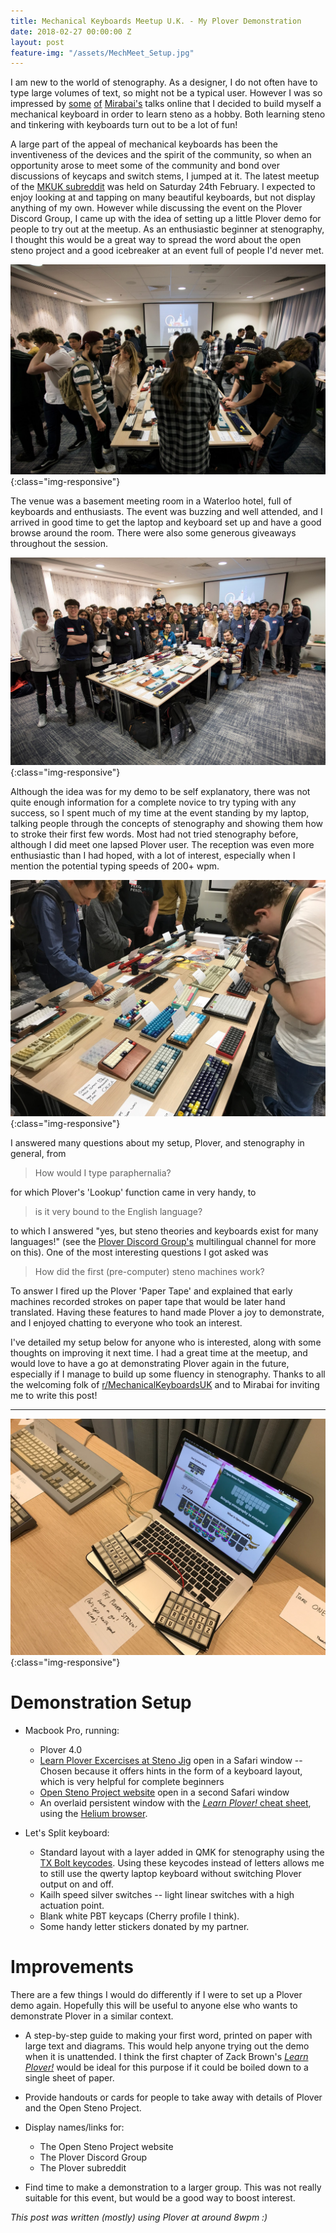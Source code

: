 ```yaml
---
title: Mechanical Keyboards Meetup U.K. - My Plover Demonstration
date: 2018-02-27 00:00:00 Z
layout: post
feature-img: "/assets/MechMeet_Setup.jpg"
---
```


I am new to the world of stenography. As a designer, I do not often have to type large volumes of text, so might not be a typical user. However I was so impressed by [some](https://youtu.be/0VllYASd84o) [of](https://youtu.be/Wpv-Qb-dB6g) [Mirabai's](http://stenoknight.com) talks online that I decided to build myself a mechanical keyboard in order to learn steno as a hobby. Both learning steno and tinkering with keyboards turn out to be a lot of fun!

A large part of the appeal of mechanical keyboards has been the inventiveness of the devices and the spirit of the community, so when an opportunity arose to meet some of the community and bond over discussions of keycaps and switch stems, I jumped at it. The latest meetup of the [MKUK subreddit](https://www.reddit.com/r/MechanicalKeyboardsUK/) was held on Saturday 24th February. I expected to enjoy looking at and tapping on many beautiful keyboards, but not display anything of my own. However while discussing the event on the Plover Discord Group, I came up with the idea of setting up a little Plover demo for people to try out at the meetup. As an enthusiastic beginner at stenography, I thought this would be a great way to spread the word about the open steno project and a good icebreaker at an event full of people I'd never met.

![The room](/assets/MechMeet_Room.jpg){:class="img-responsive"}

The venue was a basement meeting room in a Waterloo hotel, full of keyboards and enthusiasts. The event was buzzing and well attended, and I arrived in good time to get the laptop and keyboard set up and have a good browse around the room. There were also some generous giveaways throughout the session.

![The group](/assets/MechMeet_Group.jpg){:class="img-responsive"}

Although the idea was for my demo to be self explanatory, there was not quite enough information for a complete novice to try typing with any success, so I spent much of my time at the event standing by my laptop, talking people through the concepts of stenography and showing them how to stroke their first few words. Most had not tried stenography before, although I did meet one lapsed Plover user. The reception was even more enthusiastic than I had hoped, with a lot of interest, especially when I mention the potential typing speeds of 200+ wpm.

![A table covered in keyboards](/assets/MechMeet_Table.jpg){:class="img-responsive"}

I answered many questions about my setup, Plover, and stenography in general, from

> How would I type paraphernalia?

for which Plover's 'Lookup' function came in very handy, to

> is it very bound to the English language?

to which I answered "yes, but steno theories and keyboards exist for many languages!" (see the [Plover Discord Group's](https://discordapp.com/invite/0lQde43a6dGmAMp2) multilingual channel for more on this). One of the most interesting questions I got asked was

> How did the first (pre-computer) steno machines work?

To answer I fired up the Plover 'Paper Tape' and explained that early machines recorded strokes on paper tape that would be later hand translated. Having these features to hand made Plover a joy to demonstrate, and I enjoyed chatting to everyone who took an interest.

I've detailed my setup below for anyone who is interested, along with some thoughts on improving it next time. I had a great time at the meetup, and would love to have a go at demonstrating Plover again in the future, especially if I manage to build up some fluency in stenography. Thanks to all the welcoming folk of [r/MechanicalKeyboardsUK](https://www.reddit.com/r/MechanicalKeyboardsUK/) and to Mirabai for inviting me to write this post!

----

![The setup](/assets/MechMeet_Setup.jpg){:class="img-responsive"}

# Demonstration Setup

- Macbook Pro, running:

  - Plover 4.0
  - [Learn Plover Excercises at Steno Jig](https://joshuagrams.github.io/steno-jig/) open in a Safari window -- Chosen because it offers hints in the form of a keyboard layout, which is very helpful for complete beginners
  - [Open Steno Project website](http://www.openstenoproject.org/) open in a second Safari window
  - An overlaid persistent window with the [_Learn Plover!_ cheat sheet](https://docs.google.com/drawings/d/1Yi93aHaxe3L-_ePtq3bujv7o1CCLmmgim8iuL_Sx2IY/preview?h=400&hl=en&w=1200), using the [Helium browser](http://heliumfloats.com/).

- Let's Split keyboard:

  - Standard layout with a layer added in QMK for stenography using the [TX Bolt keycodes](https://docs.qmk.fm/feature_stenography.html). Using these keycodes instead of letters allows me to still use the qwerty laptop keyboard without switching Plover output on and off.
  - Kailh speed silver switches -- light linear switches with a high actuation point.
  - Blank white PBT keycaps (Cherry profile I think).
  - Some handy letter stickers donated by my partner.

# Improvements

There are a few things I would do differently if I were to set up a Plover demo again. Hopefully this will be useful to anyone else who wants to demonstrate Plover in a similar context.

- A step-by-step guide to making your first word, printed on paper with large text and diagrams. This would help anyone trying out the demo when it is unattended. I think the first chapter of Zack Brown's [_Learn Plover!_](https://sites.google.com/site/ploverdoc/) would be ideal for this purpose if it could be boiled down to a single sheet of paper.
- Provide handouts or cards for people to take away with details of Plover and the Open Steno Project.
- Display names/links for:

  - The Open Steno Project website
  - The Plover Discord Group
  - The Plover subreddit

- Find time to make a demonstration to a larger group. This was not really suitable for this event, but would be a good way to boost interest.

_This post was written (mostly) using Plover at around 8wpm :)_
